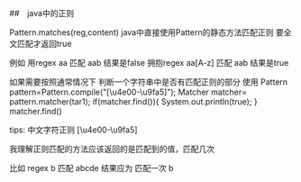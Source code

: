 

##　java中的正则  

Pattern.matches(reg,content)
java中直接使用Pattern的静态方法匹配正则 要全文匹配才返回true

例如 用regex aa 匹配 aab 结果是false
拥抱regex aa[A-z] 匹配 aab 结果是true

如果需要按照通常情况下 判断一个字符串中是否有匹配正则的部分 使用
        Pattern pattern=Pattern.compile("[\u4e00-\u9fa5]");
        Matcher matcher= pattern.matcher(tar1);
        if(matcher.find()){
            System.out.println(true);
        }
matcher.find()




tips:
	中文字符正则 [\u4e00-\u9fa5]



我理解正则匹配的方法应该返回的是匹配到的值，匹配几次

比如  regex b 匹配 abcde 结果应为 匹配一次 b

